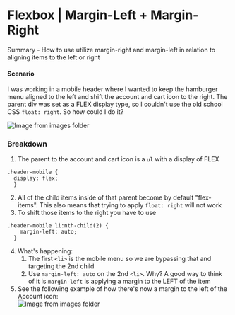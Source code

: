 # Flexbox | Margin-Left + Margin-Right

Summary - How to use utilize margin-right and margin-left in relation to aligning items to the left or right

#### Scenario
I was working in a mobile header where I wanted to keep the hamburger menu aligned to the left and shift the account and cart icon to the right. The parent div was set as a FLEX display type, so I couldn't use the old school CSS `float: right`. So how could I do it?

![Image from images folder](~@source/images/frontend-development/flexbox/margin-left-right/margin-right-left_header-example.png)

### Breakdown
1. The parent to the account and cart icon is a `ul` with a display of FLEX
```
.header-mobile {
  display: flex;
  }
```
2. All of the child items inside of that parent become by default "flex-items". This also means that trying to apply `float: right` will not work 
3. To shift those items to the right you have to use
```
.header-mobile li:nth-child(2) {
    margin-left: auto;
  }
```
4. What's happening:
    1. The first `<li>` is the mobile menu so we are bypassing that and targeting the 2nd child
    2. Use `margin-left: auto` on the 2nd `<li>`. Why? A good way to think of it is `margin-left` is applying a margin to the LEFT of the item  
5. See the following example of how there's now a margin to the left of the Account icon:  
![Image from images folder](~@source/images/frontend-development/flexbox/margin-left-right/margin-right-left_margin-left.png)